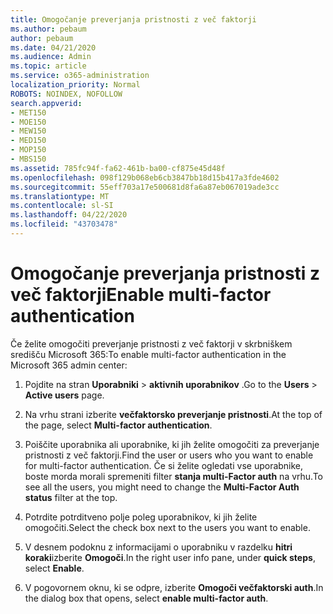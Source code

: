 ```yaml
---
title: Omogočanje preverjanja pristnosti z več faktorji
ms.author: pebaum
author: pebaum
ms.date: 04/21/2020
ms.audience: Admin
ms.topic: article
ms.service: o365-administration
localization_priority: Normal
ROBOTS: NOINDEX, NOFOLLOW
search.appverid:
- MET150
- MOE150
- MEW150
- MED150
- MOP150
- MBS150
ms.assetid: 785fc94f-fa62-461b-ba00-cf875e45d48f
ms.openlocfilehash: 098f129b068eb6cb3847bb18d15b417a3fde4602
ms.sourcegitcommit: 55eff703a17e500681d8fa6a87eb067019ade3cc
ms.translationtype: MT
ms.contentlocale: sl-SI
ms.lasthandoff: 04/22/2020
ms.locfileid: "43703478"
---
```

# <a name="enable-multi-factor-authentication"></a><span data-ttu-id="8a42b-102">Omogočanje preverjanja pristnosti z več faktorji</span><span class="sxs-lookup"><span data-stu-id="8a42b-102">Enable multi-factor authentication</span></span>

<span data-ttu-id="8a42b-103">Če želite omogočiti preverjanje pristnosti z več faktorji v skrbniškem središču Microsoft 365:</span><span class="sxs-lookup"><span data-stu-id="8a42b-103">To enable multi-factor authentication in the Microsoft 365 admin center:</span></span>

1. <span data-ttu-id="8a42b-104">Pojdite na stran **Uporabniki** \> **aktivnih uporabnikov** .</span><span class="sxs-lookup"><span data-stu-id="8a42b-104">Go to the **Users** \> **Active users** page.</span></span>
    
2. <span data-ttu-id="8a42b-105">Na vrhu strani izberite **večfaktorsko preverjanje pristnosti**.</span><span class="sxs-lookup"><span data-stu-id="8a42b-105">At the top of the page, select **Multi-factor authentication**.</span></span> 
    
3. <span data-ttu-id="8a42b-106">Poiščite uporabnika ali uporabnike, ki jih želite omogočiti za preverjanje pristnosti z več faktorji.</span><span class="sxs-lookup"><span data-stu-id="8a42b-106">Find the user or users who you want to enable for multi-factor authentication.</span></span> <span data-ttu-id="8a42b-107">Če si želite ogledati vse uporabnike, boste morda morali spremeniti filter **stanja multi-Factor auth** na vrhu.</span><span class="sxs-lookup"><span data-stu-id="8a42b-107">To see all the users, you might need to change the **Multi-Factor Auth status** filter at the top.</span></span>
    
4. <span data-ttu-id="8a42b-108">Potrdite potrditveno polje poleg uporabnikov, ki jih želite omogočiti.</span><span class="sxs-lookup"><span data-stu-id="8a42b-108">Select the check box next to the users you want to enable.</span></span>
    
5.  <span data-ttu-id="8a42b-109">V desnem podoknu z informacijami o uporabniku v razdelku **hitri koraki**izberite **Omogoči**.</span><span class="sxs-lookup"><span data-stu-id="8a42b-109">In the right user info pane, under **quick steps**, select **Enable**.</span></span> 
    
6. <span data-ttu-id="8a42b-110">V pogovornem oknu, ki se odpre, izberite **Omogoči večfaktorski auth**.</span><span class="sxs-lookup"><span data-stu-id="8a42b-110">In the dialog box that opens, select **enable multi-factor auth**.</span></span> 
    


